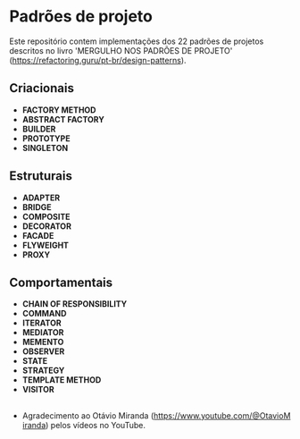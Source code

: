 # Padrões de projeto

Este repositório contem implementações dos 22 padrões de projetos descritos no livro 'MERGULHO NOS PADRÕES DE PROJETO' (https://refactoring.guru/pt-br/design-patterns).

## Criacionais 
- **FACTORY METHOD**
- **ABSTRACT FACTORY**
- **BUILDER**
- **PROTOTYPE**
- **SINGLETON**

## Estruturais
- **ADAPTER**
- **BRIDGE**
- **COMPOSITE**
- **DECORATOR**
- **FACADE**
- **FLYWEIGHT**
- **PROXY**

## Comportamentais
- **CHAIN OF RESPONSIBILITY**
- **COMMAND**
- **ITERATOR**
- **MEDIATOR**
- **MEMENTO**
- **OBSERVER**
- **STATE**
- **STRATEGY**
- **TEMPLATE METHOD**
- **VISITOR**

## 
- Agradecimento ao Otávio Miranda (https://www.youtube.com/@OtavioMiranda) pelos vídeos no YouTube. 
